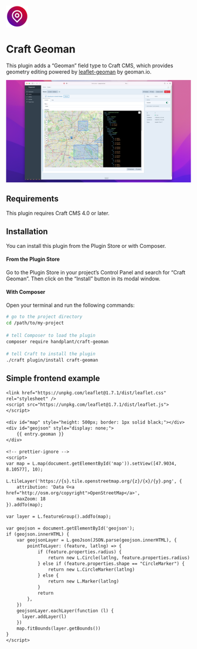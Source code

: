 <p>
<img src="resources/img/plugin-logo.png"  width="60px"/>
</p>

<h1>Craft Geoman</h1>

This plugin adds a “Geoman” field type to Craft CMS, which provides geometry editing powered by [leaflet-geoman](https://geoman.io/leaflet-geoman) by geoman.io.

<p>
<img src="resources/img/screenshot1.png"  width="800px"/>
</p>

## Requirements

This plugin requires Craft CMS 4.0 or later.

## Installation

You can install this plugin from the Plugin Store or with Composer.

#### From the Plugin Store

Go to the Plugin Store in your project’s Control Panel and search for “Craft Geoman”. Then click on the “Install” button in its modal window.

#### With Composer

Open your terminal and run the following commands:

```bash
# go to the project directory
cd /path/to/my-project

# tell Composer to load the plugin
composer require handplant/craft-geoman

# tell Craft to install the plugin
./craft plugin/install craft-geoman
```

## Simple frontend example

```
<link href="https://unpkg.com/leaflet@1.7.1/dist/leaflet.css" rel="stylesheet" />
<script src="https://unpkg.com/leaflet@1.7.1/dist/leaflet.js"></script>

<div id="map" style="height: 500px; border: 1px solid black;"></div>
<div id="geojson" style="display: none;">
    {{ entry.geoman }}
</div>

<!-- prettier-ignore -->
<script>
var map = L.map(document.getElementById('map')).setView([47.9034, 8.10577], 10);

L.tileLayer('https://{s}.tile.openstreetmap.org/{z}/{x}/{y}.png', {
    attribution: 'Data ©<a href="http://osm.org/copyright">OpenStreetMap</a>',
    maxZoom: 18
}).addTo(map);

var layer = L.featureGroup().addTo(map);

var geojson = document.getElementById('geojson');
if (geojson.innerHTML) {
    var geojsonLayer = L.geoJson(JSON.parse(geojson.innerHTML), {
        pointToLayer: (feature, latlng) => {
            if (feature.properties.radius) {
                return new L.Circle(latlng, feature.properties.radius)
            } else if (feature.properties.shape == "CircleMarker") {
                return new L.CircleMarker(latlng)
            } else {
                return new L.Marker(latlng)
            }
            return
        },
    })
    geojsonLayer.eachLayer(function (l) {
      layer.addLayer(l)
    })
    map.fitBounds(layer.getBounds())
}
</script>
```

